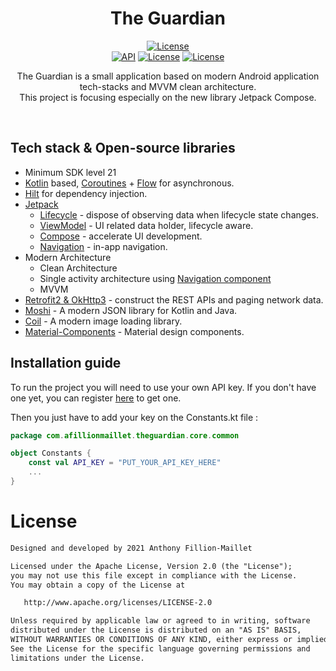 <h1 align="center">The Guardian</h1>

<p align="center">
  <a href="https://opensource.org/licenses/Apache-2.0"><img alt="License" src="https://img.shields.io/badge/License-Apache%202.0-blue.svg"/></a></br>
  <a href="https://android-arsenal.com/api?level=21"><img alt="API" src="https://img.shields.io/badge/API-21%2B-brightgreen.svg?style=flat"/></a>
  <a href="https://kotlinlang.org"><img alt="License" src="https://img.shields.io/badge/Kotlin-1.5.31-blue.svg"/></a>
  <a href="https://gradle.org"><img alt="License" src="https://img.shields.io/badge/Gradle-7-blue?style=flat"/></a>
</p>

<p align="center">  
The Guardian is a small application based on modern Android application tech-stacks and MVVM clean architecture.<br>This project is focusing especially on the new library Jetpack Compose.<br>
</p>
</br>


## Tech stack & Open-source libraries
- Minimum SDK level 21
- [Kotlin](https://kotlinlang.org/) based, [Coroutines](https://github.com/Kotlin/kotlinx.coroutines) + [Flow](https://kotlin.github.io/kotlinx.coroutines/kotlinx-coroutines-core/kotlinx.coroutines.flow/) for asynchronous.
- [Hilt](https://dagger.dev/hilt/) for dependency injection.
- [Jetpack](https://developer.android.com/jetpack)
  - [Lifecycle](https://developer.android.com/topic/libraries/architecture/lifecycle) - dispose of observing data when lifecycle state changes.
  - [ViewModel](https://developer.android.com/topic/libraries/architecture/viewmodel) - UI related data holder, lifecycle aware.
  - [Compose](https://developer.android.com/jetpack/compose) - accelerate UI development.
  - [Navigation](https://developer.android.com/topic/libraries/architecture/navigation/) - in-app navigation.
- Modern Architecture
  - Clean Architecture
  - Single activity architecture using [Navigation component](https://developer.android.com/guide/navigation/navigation-getting-started)
  - MVVM
- [Retrofit2 & OkHttp3](https://github.com/square/retrofit) - construct the REST APIs and paging network data.
- [Moshi](https://github.com/square/moshi/) - A modern JSON library for Kotlin and Java.
- [Coil](https://github.com/coil-kt/coil) - A modern image loading library.
- [Material-Components](https://github.com/material-components/material-components-android) - Material design components.

## Installation guide
To run the project you will need to use your own API key. If you don't have one yet, you can register [here](https://open-platform.theguardian.com/access/) to get one.

Then you just have to add your key on the Constants.kt file :

```kotlin
package com.afillionmaillet.theguardian.core.common

object Constants {
    const val API_KEY = "PUT_YOUR_API_KEY_HERE"
    ...
}
```

# License
```xml
Designed and developed by 2021 Anthony Fillion-Maillet

Licensed under the Apache License, Version 2.0 (the "License");
you may not use this file except in compliance with the License.
You may obtain a copy of the License at

   http://www.apache.org/licenses/LICENSE-2.0

Unless required by applicable law or agreed to in writing, software
distributed under the License is distributed on an "AS IS" BASIS,
WITHOUT WARRANTIES OR CONDITIONS OF ANY KIND, either express or implied.
See the License for the specific language governing permissions and
limitations under the License.
```
